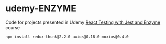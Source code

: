 # udemy-ENZYME

Code for projects presented in Udemy [React Testing with Jest and Enzyme](https://www.udemy.com/course/react-testing-with-jest-and-enzyme/?referralCode=3A42BF689E28CADB0587) course


```bash
npm install redux-thunk@2.2.0 axios@0.18.0 moxios@0.4.0
```